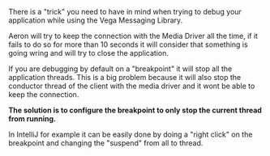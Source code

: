 There is a "trick" you need to have in mind when trying to debug your application while using the Vega Messaging Library.

Aeron will try to keep the connection with the Media Driver all the time, if it fails to do so for more than 10 seconds it will consider that something is going wring and will try to close the application.

If you are debugging by default on a "breakpoint" it will stop all the application threads. This is a big problem because it will also stop the conductor thread of the client with the media driver and it wont be able to keep the connection.

**The solution is to configure the breakpoint to only stop the current thread from running.**

In IntelliJ for example it can be easily done by doing a "right click" on the breakpoint and changing the "suspend" from all to thread.